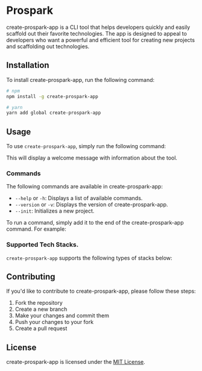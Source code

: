 # Prospark

create-prospark-app is a CLI tool that helps developers quickly and easily scaffold out their favorite technologies. The app is designed to appeal to developers who want a powerful and efficient tool for creating new projects and scaffolding out technologies.

## Installation

To install create-prospark-app, run the following command:

```bash
# npm
npm install -g create-prospark-app

# yarn
yarn add global create-prospark-app
```

## Usage

To use `create-prospark-app`, simply run the following command:

This will display a welcome message with information about the tool.

### Commands

The following commands are available in create-prospark-app:

- `--help` or `-h`: Displays a list of available commands.
- `--version` or `-v`: Displays the version of create-prospark-app.
- `--init`: Initializes a new project.

To run a command, simply add it to the end of the create-prospark-app command. For example:

### Supported Tech Stacks.

`create-prospark-app` supports the following types of stacks below:

## Contributing

If you'd like to contribute to create-prospark-app, please follow these steps:

1. Fork the repository
2. Create a new branch
3. Make your changes and commit them
4. Push your changes to your fork
5. Create a pull request

## License

create-prospark-app is licensed under the [MIT License](https://opensource.org/licenses/MIT).
